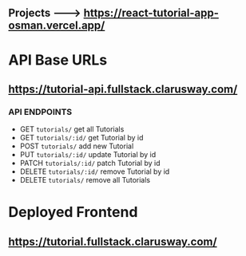 ## Projects ---> https://react-tutorial-app-osman.vercel.app/

# API Base URLs

## https://tutorial-api.fullstack.clarusway.com/

### API ENDPOINTS

- GET `tutorials/` get all Tutorials
- GET `tutorials/:id/` get Tutorial by id
- POST `tutorials/` add new Tutorial
- PUT `tutorials/:id/` update Tutorial by id
- PATCH `tutorials/:id/` patch Tutorial by id
- DELETE `tutorials/:id/` remove Tutorial by id
- DELETE `tutorials/` remove all Tutorials

# Deployed Frontend

## https://tutorial.fullstack.clarusway.com/
